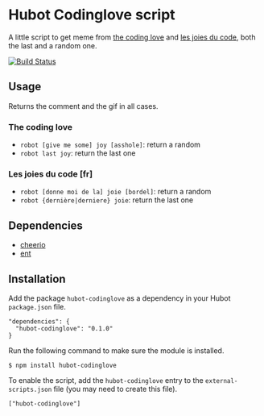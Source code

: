 # Hubot Codinglove script

A little script to get meme from [the coding love](http://thecodinglove.com/) and [les joies du code](http://loesjoiesducode.tumblr.com), both the last and a random one.

[![Build Status](https://travis-ci.org/eunomie/hubot-codinglove.png)](https://travis-ci.org/eunomie/hubot-codinglove)

## Usage

Returns the comment and the gif in all cases.

### The coding love

* `robot [give me some] joy [asshole]`: return a random
* `robot last joy`: return the last one

### Les joies du code [fr]

* `robot [donne moi de la] joie [bordel]`: return a random
* `robot {dernière|derniere} joie`: return the last one

## Dependencies

* [cheerio](https://github.com/MatthewMueller/cheerio)
* [ent](https://github.com/substack/node-ent)

## Installation

Add the package `hubot-codinglove` as a dependency in your Hubot `package.json` file.

    "dependencies": {
      "hubot-codinglove": "0.1.0"
    }

Run the following command to make sure the module is installed.

    $ npm install hubot-codinglove

To enable the script, add the `hubot-codinglove` entry to the `external-scripts.json` file (you may need to create this file).

    ["hubot-codinglove"]

